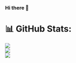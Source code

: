 ### Hi there 👋

<!--
**TiagoAssuncao/tiagoassuncao** is a ✨ _special_ ✨ repository because its `README.md` (this file) appears on your GitHub profile.

Here are some ideas to get you started:

- 🔭 I’m currently working on ...
- 🌱 I’m currently learning ...
- 👯 I’m looking to collaborate on ...
- 🤔 I’m looking for help with ...
- 💬 Ask me about ...
- 📫 How to reach me: ...
- 😄 Pronouns: ...
- ⚡ Fun fact: ...
-->
# 📊 GitHub Stats:
![](https://github-readme-stats.vercel.app/api?username=tiagoassuncao&theme=merko&hide_border=true&include_all_commits=true&count_private=true)<br/>
![](https://github-readme-streak-stats.herokuapp.com/?user=tiagoassuncao&theme=merko&hide_border=true)<br/>
![](https://github-readme-stats.vercel.app/api/top-langs/?username=tiagoassuncao&theme=merko&hide_border=true&include_all_commits=true&count_private=true)
